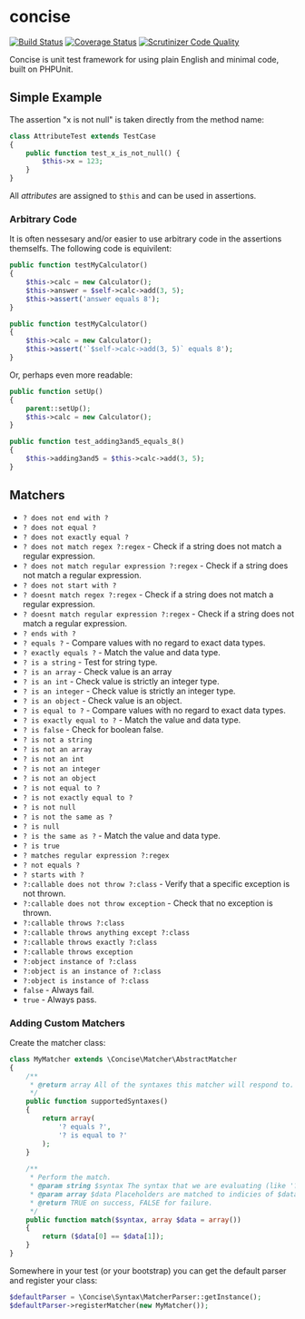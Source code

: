 concise
=======

[![Build Status](https://travis-ci.org/elliotchance/concise.svg?branch=master)](https://travis-ci.org/elliotchance/concise) [![Coverage Status](https://img.shields.io/coveralls/elliotchance/concise.svg)](https://coveralls.io/r/elliotchance/concise?branch=master)
[![Scrutinizer Code Quality](https://scrutinizer-ci.com/g/elliotchance/concise/badges/quality-score.png?b=master)](https://scrutinizer-ci.com/g/elliotchance/concise/?branch=master)

Concise is unit test framework for using plain English and minimal code, built on PHPUnit.

Simple Example
--------------

The assertion "x is not null" is taken directly from the method name:

```php
class AttributeTest extends TestCase
{
	public function test_x_is_not_null() {
		$this->x = 123;
	}
}
```

All _attributes_ are assigned to `$this` and can be used in assertions.

### Arbitrary Code

It is often nessesary and/or easier to use arbitrary code in the assertions themselfs. The following code is equivilent:

```php
public function testMyCalculator()
{
	$this->calc = new Calculator();
	$this->answer = $self->calc->add(3, 5);
	$this->assert('answer equals 8');
}
```

```php
public function testMyCalculator()
{
	$this->calc = new Calculator();
	$this->assert('`$self->calc->add(3, 5)` equals 8');
}
```

Or, perhaps even more readable:

```php
public function setUp()
{
	parent::setUp();
	$this->calc = new Calculator();
}

public function test_adding3and5_equals_8()
{
	$this->adding3and5 = $this->calc->add(3, 5);
}
```

Matchers
--------

<!-- start matchers -->

* `? does not end with ?`
* `? does not equal ?`
* `? does not exactly equal ?`
* `? does not match regex ?:regex` - Check if a string does not match a regular expression.
* `? does not match regular expression ?:regex` - Check if a string does not match a regular expression.
* `? does not start with ?`
* `? doesnt match regex ?:regex` - Check if a string does not match a regular expression.
* `? doesnt match regular expression ?:regex` - Check if a string does not match a regular expression.
* `? ends with ?`
* `? equals ?` - Compare values with no regard to exact data types.
* `? exactly equals ?` - Match the value and data type.
* `? is a string` - Test for string type.
* `? is an array` - Check value is an array
* `? is an int` - Check value is strictly an integer type.
* `? is an integer` - Check value is strictly an integer type.
* `? is an object` - Check value is an object.
* `? is equal to ?` - Compare values with no regard to exact data types.
* `? is exactly equal to ?` - Match the value and data type.
* `? is false` - Check for boolean false.
* `? is not a string`
* `? is not an array`
* `? is not an int`
* `? is not an integer`
* `? is not an object`
* `? is not equal to ?`
* `? is not exactly equal to ?`
* `? is not null`
* `? is not the same as ?`
* `? is null`
* `? is the same as ?` - Match the value and data type.
* `? is true`
* `? matches regular expression ?:regex`
* `? not equals ?`
* `? starts with ?`
* `?:callable does not throw ?:class` - Verify that a specific exception is not thrown.
* `?:callable does not throw exception` - Check that no exception is thrown.
* `?:callable throws ?:class`
* `?:callable throws anything except ?:class`
* `?:callable throws exactly ?:class`
* `?:callable throws exception`
* `?:object instance of ?:class`
* `?:object is an instance of ?:class`
* `?:object is instance of ?:class`
* `false` - Always fail.
* `true` - Always pass.

<!-- end matchers -->

### Adding Custom Matchers

Create the matcher class:

```php
class MyMatcher extends \Concise\Matcher\AbstractMatcher
{
	/**
	 * @return array All of the syntaxes this matcher will respond to.
	 */
	public function supportedSyntaxes()
	{
		return array(
			'? equals ?',
			'? is equal to ?'
		);
	}
	
	/**
	 * Perform the match.
	 * @param string $syntax The syntax that we are evaluating (like '? equals ?').
	 * @param array $data Placeholders are matched to indicies of $data.
	 * @return TRUE on success, FALSE for failure.
	 */
	public function match($syntax, array $data = array())
	{
		return ($data[0] == $data[1]);
	}
}
```

Somewhere in your test (or your bootstrap) you can get the default parser and register your class:

```php
$defaultParser = \Concise\Syntax\MatcherParser::getInstance();
$defaultParser->registerMatcher(new MyMatcher());
```

